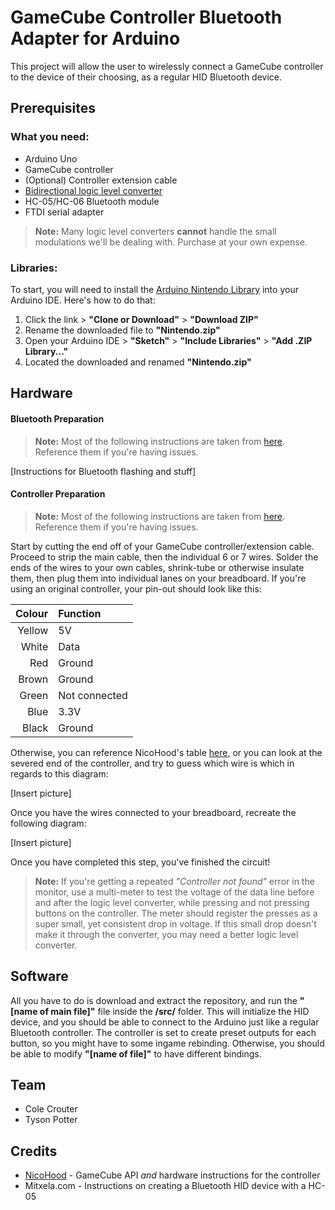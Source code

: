 # GameCube Controller Bluetooth Adapter for Arduino

This project will allow the user to wirelessly connect a GameCube controller to the device of their choosing, as a regular HID Bluetooth device.

## Prerequisites

### What you need:
- Arduino Uno
- GameCube controller
- (Optional) Controller extension cable
- [Bidirectional logic level converter](https://www.amazon.ca/gp/product/B0148BLZGE/)
- HC-05/HC-06 Bluetooth module
- FTDI serial adapter
> **Note:** Many logic level converters **cannot** handle the small modulations we'll be dealing with. Purchase at your own expense.

### Libraries:

To start, you will need to install the [Arduino Nintendo Library](https://github.com/NicoHood/Nintendo) into your Arduino IDE. Here's how to do that:
1. Click the link > **"Clone or Download"** > **"Download ZIP"**
2. Rename the downloaded file to **"Nintendo.zip"**
3. Open your Arduino IDE > **"Sketch"** > **"Include Libraries"** > **"Add .ZIP Library..."**
4. Located the downloaded and renamed **"Nintendo.zip"**

## Hardware

#### Bluetooth Preparation
> **Note:** Most of the following instructions are taken from [here](https://mitxela.com/projects/bluetooth_hid_gamepad). Reference them if you're having issues.

[Instructions for Bluetooth flashing and stuff]

#### Controller Preparation
> **Note:** Most of the following instructions are taken from [here](https://github.com/NicoHood/Nintendo/wiki/Gamecube). Reference them if you're having issues.

Start by cutting the end off of your GameCube controller/extension cable. Proceed to strip the main cable, then the individual 6 or 7 wires. Solder the ends of the wires to your own cables, shrink-tube or otherwise insulate them, then plug them into individual lanes on your breadboard. If you're using an original controller, your pin-out should look like this:

|Colour|Function     |
|------:|:------------|
|Yellow|5V           |
|White |Data         |
|Red   |Ground       |
|Brown |Ground       |
|Green |Not connected|
|Blue  |3.3V         |
|Black |Ground       |

Otherwise, you can reference NicoHood's table [here](https://docs.google.com/spreadsheets/d/1X-F21F838uQRCuYsc7nQoAv6I2dchvXtBSNTf-ZOc9M/), or you can look at the severed end of the controller, and try to guess which wire is which in regards to this diagram:

[Insert picture]

Once you have the wires connected to your breadboard, recreate the following diagram:

[Insert picture]

Once you have completed this step, you've finished the circuit!

> **Note:** If you're getting a repeated *"Controller not found"* error in the monitor, use a multi-meter to test the voltage of the data line before and after the logic level converter, while pressing and not pressing buttons on the controller. The meter should register the presses as a super small, yet consistent drop in voltage. If this small drop doesn't make it through the converter, you may need a better logic level converter.

## Software

All you have to do is download and extract the repository, and run the **"[name of main file]"** file inside the **/src/** folder. This will initialize the HID device, and you should be able to connect to the Arduino just like a regular Bluetooth controller. The controller is set to create preset outputs for each button, so you might have to some ingame rebinding. Otherwise, you should be able to modify **"[name of file]"** to have different bindings.

## Team

- Cole Crouter
- Tyson Potter

## Credits

- [NicoHood](https://github.com/NicoHood/) - GameCube API *and* hardware instructions for the controller
- Mitxela.com - Instructions on creating a Bluetooth HID device with a HC-05
